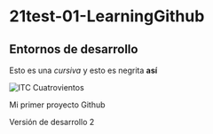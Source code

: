 # 21test-01-LearningGithub

## Entornos de desarrollo

Esto es una _cursiva_ y esto es negrita **así**

![ITC Cuatrovientos](http://cuatrov1-cp5028.wordpresstemporal.com/wp-content/uploads/2019/07/logo-cuatrovientos-2-1.png)

Mi primer proyecto Github

Versión de desarrollo 2
